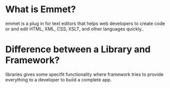 # What is Emmet?

emmet is a plug in for text editors that helps web developers to create code or and edit HTML, XML, CSS, XSLT, and other languages quickly..

# Difference between a Library and Framework?

libraries gives some specifit functionality where framework tries to provide everything to a developer to build a complete app.


